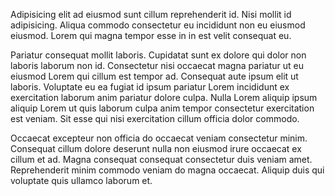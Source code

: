 Adipisicing elit ad eiusmod sunt cillum reprehenderit id. Nisi mollit id adipisicing. Aliqua commodo consectetur eu incididunt non eu eiusmod eiusmod. Lorem qui magna tempor esse in in est velit consequat eu.

Pariatur consequat mollit laboris. Cupidatat sunt ex dolore qui dolor non laboris laborum non id. Consectetur nisi occaecat magna pariatur ut eu eiusmod Lorem qui cillum est tempor ad. Consequat aute ipsum elit ut laboris. Voluptate eu ea fugiat id ipsum pariatur Lorem incididunt ex exercitation laborum anim pariatur dolore culpa. Nulla Lorem aliquip ipsum aliquip Lorem ut quis laborum culpa anim tempor consectetur exercitation est veniam. Sit esse qui nisi exercitation cillum officia dolor commodo.

Occaecat excepteur non officia do occaecat veniam consectetur minim. Consequat cillum dolore deserunt nulla non eiusmod irure occaecat ex cillum et ad. Magna consequat consequat consectetur duis veniam amet. Reprehenderit minim commodo veniam do magna occaecat. Aliquip duis qui voluptate quis ullamco laborum et.